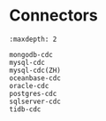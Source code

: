 # Connectors

```{toctree}
:maxdepth: 2

mongodb-cdc
mysql-cdc
mysql-cdc(ZH)
oceanbase-cdc
oracle-cdc
postgres-cdc
sqlserver-cdc
tidb-cdc
```
